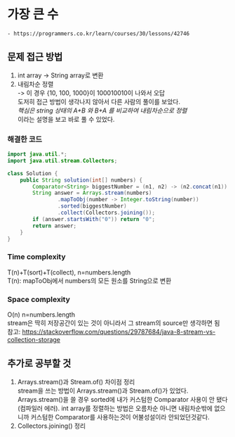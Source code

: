 # 가장 큰 수
    - https://programmers.co.kr/learn/courses/30/lessons/42746

## 문제 접근 방법
1. int array -> String array로 변환     
2. 내림차순 정렬   
-> 이 경우 {10, 100, 1000}이 100010010이 나와서 오답   
도저히 접근 방법이 생각나지 않아서 다른 사람의 풀이를 보았다.   
*핵심은 string 상태의 A+B 와 B+A 를 비교하여 내림차순으로 정렬*   
이라는 설명을 보고 바로 풀 수 있었다.   


### 해결한 코드
```java
import java.util.*;
import java.util.stream.Collectors;

class Solution {
    public String solution(int[] numbers) {
        Comparator<String> biggestNumber = (n1, n2) -> (n2.concat(n1)).compareTo(n1.concat(n2));
        String answer = Arrays.stream(numbers)
                .mapToObj(number -> Integer.toString(number))
                .sorted(biggestNumber)
                .collect(Collectors.joining());
        if (answer.startsWith("0")) return "0";
        return answer;
    }
}
```
### Time complexity
T(n)+T(sort)+T(collect), n=numbers.length   
T(n): mapToObj에서 numbers의 모든 원소를 String으로 변환   

### Space complexity
O(n) n=numbers.length   
stream은 딱히 저장공간이 있는 것이 아니라서 그 stream의 source만 생각하면 됨   
참고: https://stackoverflow.com/questions/29787684/java-8-stream-vs-collection-storage


## 추가로 공부할 것
1. Arrays.stream()과 Stream.of() 차이점 정리   
stream을 쓰는 방법이 Arrays.stream()과 Stream.of()가 있었다. Arrays.stream()을 쓸 경우 sorted에 내가 커스텀한 Comparator 사용이 안 됐다(컴파일러 에러). int array를 정렬하는 방법은 오름차순 아니면 내림차순밖에 없으니까 커스텀한 Comparator를 사용하는것이 어불성설이라 안되었던것같다.
2. Collectors.joining() 정리
